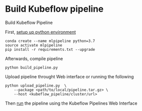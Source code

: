 # Build Kubeflow pipeline

Build Kubeflow Pipeline

First, [setup up python environment](https://www.kubeflow.org/docs/pipelines/tutorials/pipelines-tutorial/#set-up-python)

```
conda create --name mlpipeline python=3.7
source activate mlpipeline
pip install -r requirements.txt --upgrade
```

Afterwards, compile pipeline

```
python build_pipeline.py
```

Upload pipeline throught Web interface or running the following

```
python upload_pipeline.py  \
    --package <path/to/local/pipeline.tar.gz> \
    --host <kubeflow_pipeline/cluster/url>
```

Then [run](https://www.kubeflow.org/docs/pipelines/tutorials/pipelines-tutorial/#run-the-pipeline) the pipeline using the Kubeflow Pipelines Web Interface